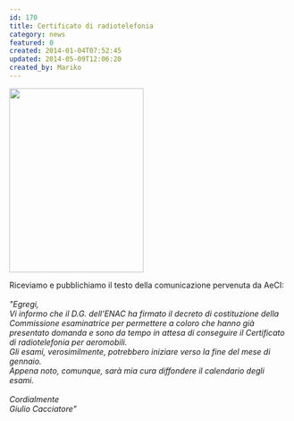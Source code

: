 ```yaml
---
id: 170
title: Certificato di radiotelefonia
category: news
featured: 0
created: 2014-01-04T07:52:45
updated: 2014-05-09T12:06:20
created_by: Mariko
---
```

<p>
 <img border="0" class="baiaimgleft" height="329" src="images/stories/headphone.png" width="240"/>
</p>
<p>
 Riceviamo e pubblichiamo il testo della comunicazione pervenuta da AeCI:
 <br/>
 <br/>
 <em>
  "Egregi,
 </em>
 <br/>
 <em>
  Vi informo che il D.G. dell'ENAC ha firmato il decreto di costituzione della Commissione esaminatrice per permettere a coloro che hanno già presentato domanda e sono da tempo in attesa di conseguire il Certificato di radiotelefonia per aeromobili.
 </em>
 <br/>
 <em>
  Gli esami, verosimilmente, potrebbero iniziare verso la fine del mese di gennaio.
 </em>
 <br/>
 <em>
  Appena noto, comunque, sarà mia cura diffondere il calendario degli esami.
 </em>
 <br/>
 <em>
  <br/>
  Cordialmente
 </em>
 <br/>
 <em>
  Giulio Cacciatore"
 </em>
</p>
